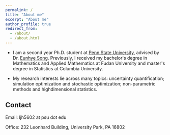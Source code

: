 ```yaml
---
permalink: /
title: "About me"
excerpt: "About me"
author_profile: true
redirect_from: 
  - /about/
  - /about.html
---
```


* I am a second year Ph.D. student at [Penn State University](www.ime.psu.edu), advised by Dr. [Eunhye Song](https://sites.google.com/view/eunhyesongphd/home). Previously, I received my bachelor's degree in Mathematics and Applied Mathematics at Fudan University and master's degree in Statistics at Columbia University.

* My research interests lie across many topics: uncertainty quantification; simulation optimization and stochastic optimization; non-parametric methods and highdimensional statistics.

## Contact
Email: ljh5602 at psu dot edu

Office: 232 Leonhard Building, University Park, PA 16802
